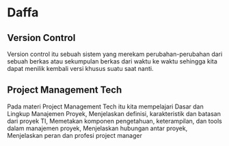 # Daffa

## Version Control
Version control itu sebuah sistem yang merekam perubahan-perubahan dari sebuah berkas atau sekumpulan berkas dari waktu ke waktu sehingga kita dapat menilik kembali versi khusus suatu saat nanti.

## Project Management Tech
Pada materi Project Management Tech itu kita mempelajari Dasar dan Lingkup Manajemen Proyek, Menjelaskan definisi, karakteristik dan batasan dari proyek TI, Memetakan komponen pengetahuan, keterampilan,
dan tools dalam manajemen proyek, Menjelaskan hubungan antar proyek, Menjelaskan peran dan profesi project manager
